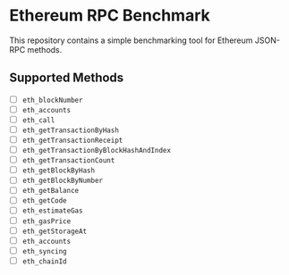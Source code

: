 # Ethereum RPC Benchmark

This repository contains a simple benchmarking tool for Ethereum JSON-RPC methods. 

## Supported Methods

- [ ] `eth_blockNumber`
- [ ] `eth_accounts`
- [ ] `eth_call`
- [ ] `eth_getTransactionByHash`
- [ ] `eth_getTransactionReceipt`
- [ ] `eth_getTransactionByBlockHashAndIndex`
- [ ] `eth_getTransactionCount`
- [ ] `eth_getBlockByHash`
- [ ] `eth_getBlockByNumber`
- [ ] `eth_getBalance`
- [ ] `eth_getCode`
- [ ] `eth_estimateGas`
- [ ] `eth_gasPrice`
- [ ] `eth_getStorageAt`
- [ ] `eth_accounts`
- [ ] `eth_syncing`
- [ ] `eth_chainId`